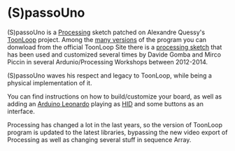 # (S)passoUno

(S)passoUno is a [Processing](https://processing.org/) sketch patched on Alexandre Quessy's 
[ToonLoop](http://www.toonloop.com/) project. Among the [many versions](http://www.toonloop.com/?q=download) 
of the program you can donwload from the official ToonLoop Site there is a
[processing sketch](https://bitbucket.org/aalex/toonloop-lite/) that has been used and
customized several times by Davide Gomba and Mirco Piccin in several Ardunio/Processing Workshops between 2012-2014. 

(S)passoUno waves his respect and legacy to ToonLoop, while being a physical implementation of it. 

You can find instructions on how to build/customize your board,
 as well as adding an [Arduino Leonardo](http://arduino.cc/en/Main/ArduinoBoardLeonardo) 
 playing as [HID](http://arduino.cc/en/Reference/MouseKeyboard) and some buttons as an interface.

Processing has changed a lot in the last years, so the version of ToonLoop program is updated to the 
latest libraries, bypassing the new video export of Processing as well as changing several stuff in sequence Array.  
